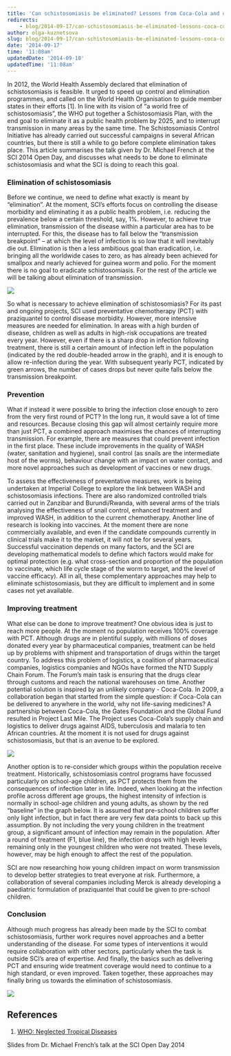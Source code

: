 ```yaml
---
title: 'Can schistosomiasis be eliminated? Lessons from Coca-Cola and other stories.'
redirects:
    - blog/2014-09-17/can-schistosomiasis-be-eliminated-lessons-coca-cola-and-other-stories
author: olga-kuznetsova
slug: blog/2014-09-17/can-schistosomiasis-be-eliminated-lessons-coca-cola-and-other-stories
date: '2014-09-17'
time: '11:08am'
updatedDate: '2014-09-18'
updatedTime: '11:08am'
---
```

In 2012, the World Health Assembly declared that elimination of schistosomiasis is feasible. It urged to speed up control and elimination programmes, and called on the World Health Organisation to guide member states in their efforts [1]. In line with its vision of “a world free of schistosomiasis”, the WHO put together a Schistosomiasis Plan, with the end goal to eliminate it as a public health problem by 2025, and to interrupt transmission in many areas by the same time. The Schistosomiasis Control Initiative has already carried out successful campaigns in several African countries, but there is still a while to go before complete elimination takes place. This article summarises the talk given by Dr. Michael French at the SCI 2014 Open Day, and discusses what needs to be done to eliminate schistosomiasis and what the SCI is doing to reach this goal.

### Elimination of schistosomiasis

Before we continue, we need to define what exactly is meant by “elimination”. At the moment, SCI’s efforts focus on controlling the disease morbidity and eliminating it as a public health problem, i.e. reducing the prevalence below a certain threshold, say, 1%. However, to achieve true elimination, transmission of the disease within a particular area has to be interrupted. For this, the disease has to fall below the “transmission breakpoint” – at which the level of infection is so low that it will inevitably die out. Elimination is then a less ambitious goal than eradication, i.e. bringing all the worldwide cases to zero, as has already been achieved for smallpox and nearly achieved for guinea worm and polio. For the moment there is no goal to eradicate schistosomiasis. For the rest of the article we will be talking about elimination of transmission.

![](/images/uploads/infection_intensity.jpg)

So what is necessary to achieve elimination of schistosomiasis? For its past and ongoing projects, SCI used preventative chemotherapy (PCT) with praziquantel to control disease morbidity. However, more intensive measures are needed for elimination. In areas with a high burden of disease, children as well as adults in high-risk occupations are treated every year. However, even if there is a sharp drop in infection following treatment, there is still a certain amount of infection left in the population (indicated by the red double-headed arrow in the graph), and it is enough to allow re-infection during the year. With subsequent yearly PCT, indicated by green arrows, the number of cases drops but never quite falls below the transmission breakpoint.

### Prevention

What if instead it were possible to bring the infection close enough to zero from the very first round of PCT? In the long run, it would save a lot of time and resources. Because closing this gap will almost certainly require more than just PCT, a combined approach maximises the chances of interrupting transmission. For example, there are measures that could prevent infection in the first place. These include improvements in the quality of WASH (water, sanitation and hygiene), snail control (as snails are the intermediate host of the worms), behaviour change with an impact on water contact, and more novel approaches such as development of vaccines or new drugs.

To assess the effectiveness of preventative measures, work is being undertaken at Imperial College to explore the link between WASH and schistosomiasis infections. There are also randomized controlled trials carried out in Zanzibar and Burundi/Rwanda, with several arms of the trials analysing the effectiveness of snail control, enhanced treatment and improved WASH, in addition to the current chemotherapy. Another line of research is looking into vaccines. At the moment there are none commercially available, and even if the candidate compounds currently in clinical trials make it to the market, it will not be for several years. Successful vaccination depends on many factors, and the SCI are developing mathematical models to define which factors would make for optimal protection (e.g. what cross-section and proportion of the population to vaccinate, which life cycle stage of the worm to target, and the level of vaccine efficacy). All in all, these complementary approaches may help to eliminate schistosomiasis, but they are difficult to implement and in some cases not yet available.

### Improving treatment

What else can be done to improve treatment? One obvious idea is just to reach more people. At the moment no population receives 100% coverage with PCT. Although drugs are in plentiful supply, with millions of doses donated every year by pharmaceutical companies, treatment can be held up by problems with shipment and transportation of drugs within the target country. To address this problem of logistics, a coalition of pharmaceutical companies, logistics companies and NGOs have formed the NTD Supply Chain Forum. The Forum’s main task is ensuring that the drugs clear through customs and reach the national warehouses on time. Another potential solution is inspired by an unlikely company - Coca-Cola. In 2009, a collaboration began that started from the simple question: if Coca-Cola can be delivered to anywhere in the world, why not life-saving medicines? A partnership between Coca-Cola, the Gates Foundation and the Global Fund resulted in Project Last Mile. The Project uses Coca-Cola’s supply chain and logistics to deliver drugs against AIDS, tuberculosis and malaria to ten African countries. At the moment it is not used for drugs against schistosomiasis, but that is an avenue to be explored.

![](/images/uploads/age_groups.jpg)

Another option is to re-consider which groups within the population receive treatment. Historically, schistosomiasis control programs have focussed particularly on school-age children, as PCT protects them from the consequences of infection later in life. Indeed, when looking at the infection profile across different age groups, the highest intensity of infection is normally in school-age children and young adults, as shown by the red “baseline” in the graph below. It is assumed that pre-school children suffer only light infection, but in fact there are very few data points to back up this assumption. By not including the very young children in the treatment group, a significant amount of infection may remain in the population. After a round of treatment (F1, blue line), the infection drops with high levels remaining only in the youngest children who were not treated. These levels, however, may be high enough to affect the rest of the population.

SCI are now researching how young children impact on worm transmission to develop better strategies to treat everyone at risk. Furthermore, a collaboration of several companies including Merck is already developing a paediatric formulation of praziquantel that could be given to pre-school children.

### Conclusion

Although much progress has already been made by the SCI to combat schistosomiasis, further work requires novel approaches and a better understanding of the disease. For some types of interventions it would require collaboration with other sectors, particularly when the task is outside SCI’s area of expertise. And finally, the basics such as delivering PCT and ensuring wide treatment coverage would need to continue to a high standard, or even improved. Taken together, these approaches may finally bring us towards the elimination of schistosomiasis.

![](/images/uploads/schisto_3.jpg)

## References

1.  [WHO: Neglected Tropical Diseases](http://www.who.int/neglected_diseases/Schistosomiasis_wha65/en/)

Slides from Dr. Michael French’s talk at the SCI Open Day 2014